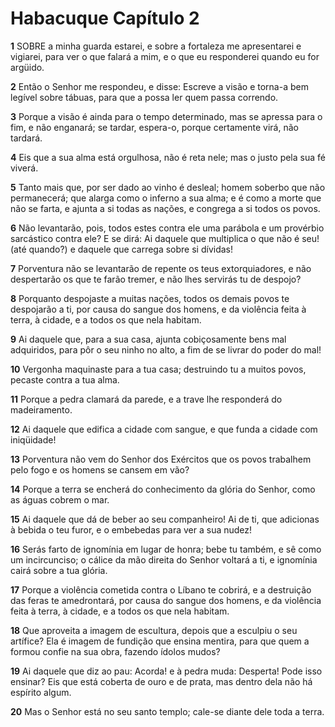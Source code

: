 # Habacuque Capítulo 2

**1** 	SOBRE a minha guarda estarei, e sobre a fortaleza me apresentarei e vigiarei, para ver o que falará a mim, e o que eu responderei quando eu for argüido.

**2** 	Então o Senhor me respondeu, e disse: Escreve a visão e torna-a bem legível sobre tábuas, para que a possa ler quem passa correndo.

**3** 	Porque a visão é ainda para o tempo determinado, mas se apressa para o fim, e não enganará; se tardar, espera-o, porque certamente virá, não tardará.

**4** 	Eis que a sua alma está orgulhosa, não é reta nele; mas o justo pela sua fé viverá.

**5** 	Tanto mais que, por ser dado ao vinho é desleal; homem soberbo que não permanecerá; que alarga como o inferno a sua alma; e é como a morte que não se farta, e ajunta a si todas as nações, e congrega a si todos os povos.

**6** 	Não levantarão, pois, todos estes contra ele uma parábola e um provérbio sarcástico contra ele? E se dirá: Ai daquele que multiplica o que não é seu! (até quando?) e daquele que carrega sobre si dívidas!

**7** 	Porventura não se levantarão de repente os teus extorquiadores, e não despertarão os que te farão tremer, e não lhes servirás tu de despojo?

**8** 	Porquanto despojaste a muitas nações, todos os demais povos te despojarão a ti, por causa do sangue dos homens, e da violência feita à terra, à cidade, e a todos os que nela habitam.

**9** 	Ai daquele que, para a sua casa, ajunta cobiçosamente bens mal adquiridos, para pôr o seu ninho no alto, a fim de se livrar do poder do mal!

**10** 	Vergonha maquinaste para a tua casa; destruindo tu a muitos povos, pecaste contra a tua alma.

**11** 	Porque a pedra clamará da parede, e a trave lhe responderá do madeiramento.

**12** 	Ai daquele que edifica a cidade com sangue, e que funda a cidade com iniqüidade!

**13** 	Porventura não vem do Senhor dos Exércitos que os povos trabalhem pelo fogo e os homens se cansem em vão?

**14** 	Porque a terra se encherá do conhecimento da glória do Senhor, como as águas cobrem o mar.

**15** 	Ai daquele que dá de beber ao seu companheiro! Ai de ti, que adicionas à bebida o teu furor, e o embebedas para ver a sua nudez!

**16** 	Serás farto de ignomínia em lugar de honra; bebe tu também, e sê como um incircunciso; o cálice da mão direita do Senhor voltará a ti, e ignomínia cairá sobre a tua glória.

**17** 	Porque a violência cometida contra o Líbano te cobrirá, e a destruição das feras te amedrontará, por causa do sangue dos homens, e da violência feita à terra, à cidade, e a todos os que nela habitam.

**18** 	Que aproveita a imagem de escultura, depois que a esculpiu o seu artífice? Ela é imagem de fundição que ensina mentira, para que quem a formou confie na sua obra, fazendo ídolos mudos?

**19** 	Ai daquele que diz ao pau: Acorda! e à pedra muda: Desperta! Pode isso ensinar? Eis que está coberta de ouro e de prata, mas dentro dela não há espírito algum.

**20** 	Mas o Senhor está no seu santo templo; cale-se diante dele toda a terra.

